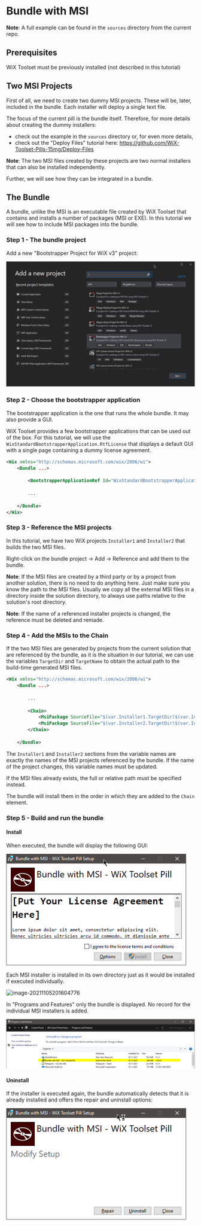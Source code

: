 # Bundle with MSI

**Note**: A full example can be found in the `sources` directory from the current repo.

## Prerequisites

WiX Toolset must be previously installed (not described in this tutorial)

## Two MSI Projects

First of all, we need to create two dummy MSI projects. These will be, later, included in the bundle. Each installer will deploy a single text file.

The focus of the current pill is the bundle itself. Therefore, for more details about creating the dummy installers:

-  check out the example in the `sources` directory or, for even more details,
- check out the "Deploy Files" tutorial here: https://github.com/WiX-Toolset-Pills-15mg/Deploy-Files

**Note**: The two MSI files created by these projects are two normal installers that can also be installed independently.

Further, we will see how they can be integrated in a bundle.

## The Bundle

A bundle, unlike the MSI is an executable file created by WiX Toolset that contains and installs a number of packages (MSI or EXE). In this tutorial we will see how to include MSI packages into the bundle.

### Step 1 - The bundle project

Add a new "Bootstrapper Project for WiX v3" project:

![Add a new bundle project](01-add-bundle-project.png)

### Step 2 - Choose the bootstrapper application

The bootstrapper application is the one that runs the whole bundle. It may also provide a GUI.

WiX Toolset provides a few bootstrapper applications that can be used out of the box. For this tutorial, we will use the `WixStandardBootstrapperApplication.RtfLicense` that displays a default GUI with a single page containing a dummy license agreement.

```xml
<Wix xmlns="http://schemas.microsoft.com/wix/2006/wi">
    <Bundle ...>
        
        <BootstrapperApplicationRef Id="WixStandardBootstrapperApplication.RtfLicense" />
        
        ...
        
    </Bundle>
</Wix>
```

### Step 3 - Reference the MSI projects

In this tutorial, we have two WiX projects `Installer1` and `Installer2` that builds the two MSI files.

Right-click on the bundle project -> Add -> Reference and add them to the bundle.

**Note**: If the MSI files are created by a third party or by a project from another solution, there is no need to do anything here. Just make sure you know the path to the MSI files. Usually we copy all the external MSI files in a directory inside the solution directory, to always use paths relative to the solution's root directory.

**Note**: If the name of a referenced installer projects is changed, the reference must be deleted and remade.

### Step 4 - Add the MSIs to the Chain

If the two MSI files are generated by projects from the current solution that are referenced by the bundle, as it is the situation in our tutorial, we can use the variables `TargetDir` and `TargetName` to obtain the actual path to the build-time generated MSI files.

```xml
<Wix xmlns="http://schemas.microsoft.com/wix/2006/wi">
    <Bundle ...>
        
        ...
        
        <Chain>
            <MsiPackage SourceFile="$(var.Installer1.TargetDir)$(var.Installer1.TargetName).msi" />
            <MsiPackage SourceFile="$(var.Installer2.TargetDir)$(var.Installer2.TargetName).msi" />
        </Chain>

    </Bundle>
```

The `Installer1` and `Installer2` sections from the variable names are exactly the names of the MSI projects referenced by the bundle. If the name of the project changes, this variable names must be updated.

If the MSI files already exists, the full or relative path must be specified instead.

The bundle will install them in the order in which they are added to the `Chain` element.

### Step 5 - Build and run the bundle

#### Install

When executed, the bundle will display the following GUI:

![Bundle's install GUI](bundle-install-gui.png)

Each MSI installer is installed in its own directory just as it would be installed if executed individually.

![image-20211105201604776](C:\Users\alexandru.iuga\AppData\Roaming\Typora\typora-user-images\image-20211105201604776.png)

In "Programs and Features" only the bundle is displayed. No record for the individual MSI installers is added.

![Control Panel](control-panel.png)

#### Uninstall

If the installer is executed again, the bundle automatically detects that it is already installed and offers the repair and uninstall options:

![Bundle's uninstall GUI](bundle-uninstall-gui.png)